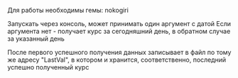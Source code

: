 Для работы необходимы гемы:
nokogiri

Запускать через консоль, может принимать один аргумент с датой
Если аргумента нет - получает курс за сегодняшний день, в обратном случае за указанный день

После первого успешного получения данных записывает в файл по тому же адресу "LastVal", в котором и хранится, соответственно, последний успешно полученный курс
